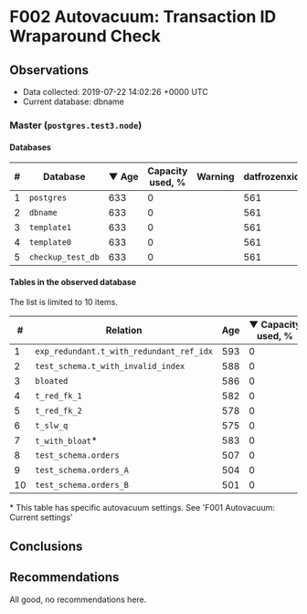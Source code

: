 # F002 Autovacuum: Transaction ID Wraparound Check #

## Observations ##
- Data collected: 2019-07-22 14:02:26 +0000 UTC
- Current database: dbname




### Master (`postgres.test3.node`) ###


#### Databases ####


| \# | Database | &#9660;&nbsp;Age | Capacity used, % | Warning | datfrozenxid |
|--|--------|-----|------------------|---------|--------------|
| 1 |`postgres`|633 |0 |  |561 |
| 2 |`dbname`|633 |0 |  |561 |
| 3 |`template1`|633 |0 |  |561 |
| 4 |`template0`|633 |0 |  |561 |
| 5 |`checkup_test_db`|633 |0 |  |561 |


#### Tables in the observed database ####
The list is limited to 10 items.

| \# | Relation | Age | &#9660;&nbsp;Capacity used, % | Warning |rel_relfrozenxid | toast_relfrozenxid |
|---|-------|-----|------------------|---------|-----------------|--------------------|
| 1 |`exp_redundant.t_with_redundant_ref_idx` |593 |0 |  |601 |0 |
| 2 |`test_schema.t_with_invalid_index` |588 |0 |  |606 |0 |
| 3 |`bloated` |586 |0 |  |608 |0 |
| 4 |`t_red_fk_1` |582 |0 |  |612 |0 |
| 5 |`t_red_fk_2` |578 |0 |  |616 |0 |
| 6 |`t_slw_q` |575 |0 |  |619 |0 |
| 7 |`t_with_bloat`\* |583 |0 |  |611 |0 |
| 8 |`test_schema.orders` |507 |0 |  |687 |0 |
| 9 |`test_schema.orders_A` |504 |0 |  |690 |0 |
| 10 |`test_schema.orders_B` |501 |0 |  |693 |0 |


\* This table has specific autovacuum settings. See 'F001 Autovacuum: Current settings'


## Conclusions ##
 


## Recommendations ##
  All good, no recommendations here.
 

